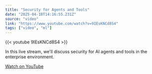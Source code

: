 ```yaml
---
title: "Security for Agents and Tools"
date: "2025-04-18T14:16:55.231Z"
source: "video"
link: "https://www.youtube.com/watch?v=9IEsKNCd8S4"
tags: ["video", "ml"]
---
```


{{< youtube 9IEsKNCd8S4 >}}

In this live stream, we'll discuss security for AI agents and tools in the enterprise environment.

[Watch on YouTube](https://www.youtube.com/watch?v=9IEsKNCd8S4)
